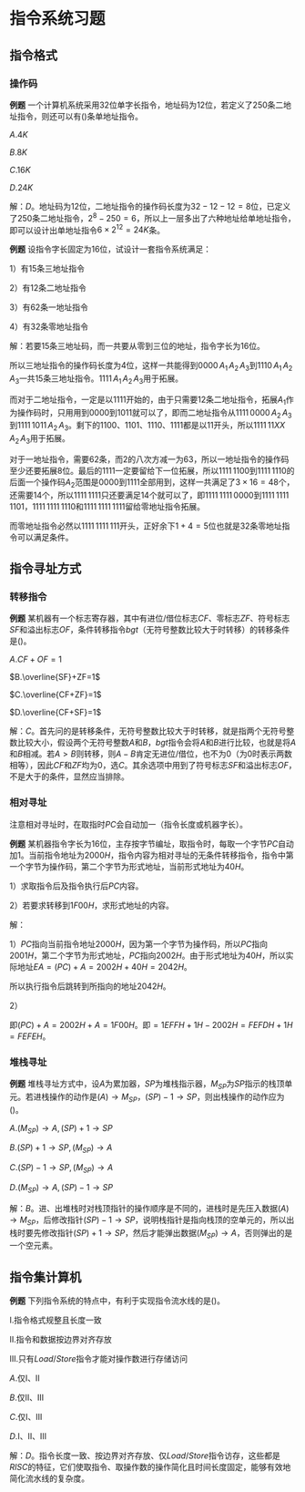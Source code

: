 # 指令系统习题

## 指令格式

### 操作码

**例题** 一个计算机系统采用$32$位单字长指令，地址码为$12$位，若定义了$250$条二地址指令，则还可以有()条单地址指令。

$A.4K$

$B.8K$

$C.16K$

$D.24K$

解：$D$。地址码为$12$位，二地址指令的操作码长度为$32-12-12=8$位，已定义了$250$条二地址指令，$2^8-250=6$，所以上一层多出了六种地址给单地址指令，即可以设计出单地址指令$6×2^{12}=24K$条。

**例题** 设指令字长固定为$16$位，试设计一套指令系统满足：

1）有$15$条三地址指令

2）有$12$条二地址指令

3）有$62$条一地址指令

4）有$32$条零地址指令

解：若要$15$条三地址码，而一共要从零到三位的地址，指令字长为$16$位。

所以三地址指令的操作码长度为4位，这样一共能得到$0000\,A_1\,A_2\,A_3$到$1110\,A_1\,A_2\,A_3$一共$15$条三地址指令。$1111\,A_1\,A_2\,A_3$用于拓展。

而对于二地址指令，一定是以$1111$开始的，由于只需要$12$条二地址指令，拓展$A_1$作为操作码时，只用用到$0000$到$1011$就可以了，即而二地址指令从$1111\,0000\,A_2\,A_3$到$1111\,1011\,A_2\,A_3$。剩下的$1100$、$1101$、$1110$、$1111$都是以$11$开头，所以$1111\,11XX\,A_2\,A_3$用于拓展。

对于一地址指令，需要$62$条，而$2$的八次方减一为$63$，所以一地址指令的操作码至少还要拓展$8$位。最后的$1111$一定要留给下一位拓展，所以$1111\,1100$到$1111\,1110$的后面一个操作码$A_2$范围是$0000$到$1111$全部用到，这样一共满足了$3×16=48$个，还需要$14$个，所以$1111\,1111$只还要满足$14$个就可以了，即$1111\,1111\,0000$到$1111\,1111\,1101$，$1111\,1111\,1110$和$1111\,1111\,1111$留给零地址指令拓展。

而零地址指令必然以$1111\,1111\,111$开头，正好余下$1+4=5$位也就是$32$条零地址指令可以满足条件。

## 指令寻址方式

### 转移指令

**例题** 某机器有一个标志寄存器，其中有进位/借位标志$CF$、零标志$ZF$、符号标志$SF$和溢出标志$OF$，条件转移指令$bgt$（无符号整数比较大于时转移）的转移条件是()。

$A.CF+OF=1$

$B.\overline{SF}+ZF=1$

$C.\overline{CF+ZF}=1$

$D.\overline{CF+SF}=1$

解：$C$。首先问的是转移条件，无符号整数比较大于时转移，就是指两个无符号整数比较大小，假设两个无符号整数$A$和$B$，$bgt$指令会将$A$和$B$进行比较，也就是将$A$和$B$相减。若$A>B$则转移，则$A-B$肯定无进位/借位，也不为$0$（为$0$时表示两数相等），因此$CF$和$ZF$均为$0$，选$C$。其余选项中用到了符号标志$SF$和溢出标志$OF$，不是大于的条件，显然应当排除。

### 相对寻址

注意相对寻址时，在取指时$PC$会自动加一（指令长度或机器字长）。

**例题** 某机器指令字长为$16$位，主存按字节编址，取指令时，每取一个字节$PC$自动加$1$。当前指令地址为$2000H$，指令内容为相对寻址的无条件转移指令，指令中第一个字节为操作码，第二个字节为形式地址，当前形式地址为$40H$。

1）求取指令后及指令执行后$PC$内容。

2）若要求转移到$1F00H$，求形式地址的内容。

解：

1）$PC$指向当前指令地址$2000H$，因为第一个字节为操作码，所以$PC$指向$2001H$，第二个字节为形式地址，$PC$指向$2002H$。由于形式地址为$40H$，所以实际地址$EA=(PC)+A=2002H+40H=2042H$。

所以执行指令后跳转到所指向的地址$2042H$。

2）

即$(PC)+A=2002H+A=1F00H$。即$=1EFFH+1H-2002H=FEFDH+1H=FEFEH$。

### 堆栈寻址

**例题** 堆栈寻址方式中，设$A$为累加器，$SP$为堆栈指示器，$M_{SP}$为$SP$指示的栈顶单元。若进栈操作的动作是$(A)\rightarrow M_{SP}$，$(SP)-1\rightarrow SP$，则出栈操作的动作应为()。

$A.(M_{SP})\rightarrow A,(SP)+1\rightarrow SP$

$B.(SP)+1\rightarrow SP,(M_{SP})\rightarrow A$

$C.(SP)-1\rightarrow SP,(M_{SP})\rightarrow A$

$D.(M_{SP})\rightarrow A,(SP)-1\rightarrow SP$

解：$B$。进、出堆栈时对栈顶指针的操作顺序是不同的，进栈时是先压入数据$(A)\rightarrow M_{SP}$，后修改指针$(SP)-1\rightarrow SP$，说明栈指针是指向栈顶的空单元的，所以出栈时要先修改指针$(SP)+1\rightarrow SP$，然后才能弹出数据$(M_{SP})\rightarrow A$，否则弹出的是一个空元素。

## 指令集计算机

**例题** 下列指令系统的特点中，有利于实现指令流水线的是()。

Ⅰ.指令格式规整且长度一致

Ⅱ.指令和数据按边界对齐存放

Ⅲ.只有$Load/Store$指令才能对操作数进行存储访问

$A.$仅Ⅰ、Ⅱ

$B.$仅Ⅱ、Ⅲ

$C.$仅Ⅰ、Ⅲ

$D.$I、Ⅱ、Ⅲ

解：$D$。指令长度一致、按边界对齐存放、仅$Load/Store$指令访存，这些都是$RISC$的特征，它们使取指令、取操作数的操作简化且时间长度固定，能够有效地简化流水线的复杂度。
